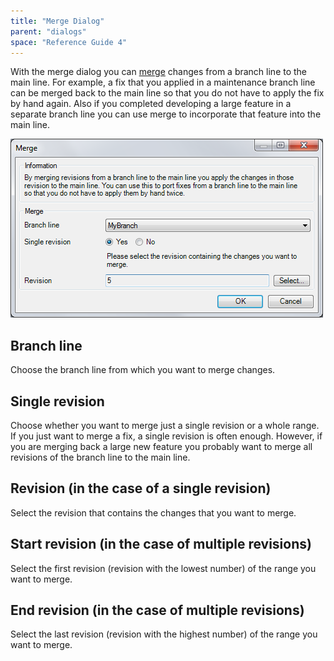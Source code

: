 ```yaml
---
title: "Merge Dialog"
parent: "dialogs"
space: "Reference Guide 4"
---
```

With the merge dialog you can [merge](version-control-concepts) changes from a branch line to the main line. For example, a fix that you applied in a maintenance branch line can be merged back to the main line so that you do not have to apply the fix by hand again. Also if you completed developing a large feature in a separate branch line you can use merge to incorporate that feature into the main line.

![](attachments/4194432/4325457.png)

## Branch line

Choose the branch line from which you want to merge changes.

## Single revision

Choose whether you want to merge just a single revision or a whole range. If you just want to merge a fix, a single revision is often enough. However, if you are merging back a large new feature you probably want to merge all revisions of the branch line to the main line.

## Revision (in the case of a single revision)

Select the revision that contains the changes that you want to merge.

## Start revision (in the case of multiple revisions)

Select the first revision (revision with the lowest number) of the range you want to merge.

## End revision (in the case of multiple revisions)

Select the last revision (revision with the highest number) of the range you want to merge.
